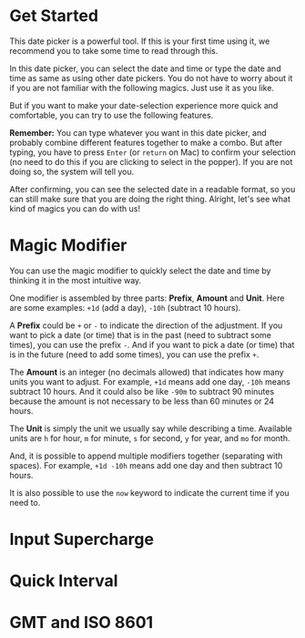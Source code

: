 # Get Started

This date picker is a powerful tool. If this is your first time using it, we recommend you to take some time to read through this.

In this date picker, you can select the date and time or type the date and time as same as using other date pickers. You do not have to worry about it if you are not familiar with the following magics. Just use it as you like.

But if you want to make your date-selection experience more quick and comfortable, you can try to use the following features.

**Remember:** You can type whatever you want in this date picker, and probably combine different features together to make a combo. But after typing, you have to press `Enter` (or `return` on Mac) to confirm your selection (no need to do this if you are clicking to select in the popper). If you are not doing so, the system will tell you.

After confirming, you can see the selected date in a readable format, so you can still make sure that you are doing the right thing. Alright, let's see what kind of magics you can do with us!

# Magic Modifier

You can use the magic modifier to quickly select the date and time by thinking it in the most intuitive way.

One modifier is assembled by three parts: **Prefix**, **Amount** and **Unit**. Here are some examples: `+1d` (add a day), `-10h` (subtract 10 hours).

A **Prefix** could be `+` or `-` to indicate the direction of the adjustment. If you want to pick a date (or time) that is in the past (need to subtract some times), you can use the prefix `-`. And if you want to pick a date (or time) that is in the future (need to add some times), you can use the prefix `+`.

The **Amount** is an integer (no decimals allowed) that indicates how many units you want to adjust. For example, `+1d` means add one day, `-10h` means subtract 10 hours. And it could also be like `-90m` to subtract 90 minutes because the amount is not necessary to be less than 60 minutes or 24 hours.

The **Unit** is simply the unit we usually say while describing a time. Available units are `h` for hour, `m` for minute, `s` for second, `y` for year, and `mo` for month.

And, it is possible to append multiple modifiers together (separating with spaces). For example, `+1d -10h` means add one day and then subtract 10 hours.

It is also possible to use the `now` keyword to indicate the current time if you need to.

# Input Supercharge

<!--
TODO: Migrate this section.
-->

# Quick Interval

<!--
TODO: Migrate this section.
-->

# GMT and ISO 8601

<!--
TODO: Migrate this section.
-->
